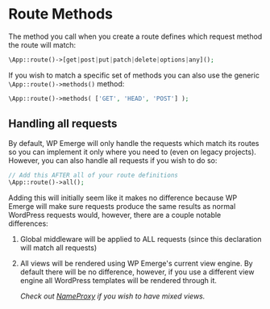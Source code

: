 # Route Methods

The method you call when you create a route defines which request method the route will match:

```php
\App::route()->[get|post|put|patch|delete|options|any]();
```

If you wish to match a specific set of methods you can also use the generic `\App::route()->methods()` method:

```php
\App::route()->methods( ['GET', 'HEAD', 'POST'] );
```

## Handling all requests

By default, WP Emerge will only handle the requests which match its routes so you can implement it only where you need to (even on legacy projects). However, you can also handle all requests if you wish to do so:
```php
// Add this AFTER all of your route definitions
\App::route()->all();
```

Adding this will initially seem like it makes no difference because WP Emerge will make sure requests produce the same results as normal WordPress requests would, however, there are a couple notable differences:

1. Global middleware will be applied to ALL requests (since this declaration will match all requests)
2. All views will be rendered using WP Emerge's current view engine. By default there will be no difference, however, if you use a different view engine all WordPress templates will be rendered through it.

    _Check out [NameProxy](/framework/views/overview#nameproxyviewengine) if you wish to have mixed views._
